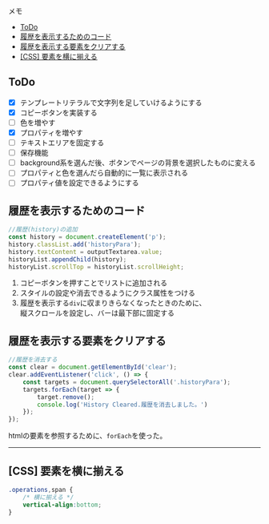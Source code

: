 メモ
- [ToDo](#todo)
- [履歴を表示するためのコード](#履歴を表示するためのコード)
- [履歴を表示する要素をクリアする](#履歴を表示する要素をクリアする)
- [\[CSS\] 要素を横に揃える](#css-要素を横に揃える)


## ToDo
- [x] テンプレートリテラルで文字列を足していけるようにする
- [x] コピーボタンを実装する
- [ ] 色を増やす
- [x] プロパティを増やす
- [ ] テキストエリアを固定する
- [ ] 保存機能
- [ ] background系を選んだ後、ボタンでページの背景を選択したものに変える
- [ ] プロパティと色を選んだら自動的に一覧に表示される
- [ ] プロパティ値を設定できるようにする

## 履歴を表示するためのコード
```js
//履歴(history)の追加
const history = document.createElement('p');
history.classList.add('historyPara');
history.textContent = outputTextarea.value;
historyList.appendChild(history);
historyList.scrollTop = historyList.scrollHeight;
```
1. コピーボタンを押すことでリストに追加される
2. スタイルの設定や消去できるようにクラス属性をつける
3. 履歴を表示する`div`に収まりきらなくなったときのために、<br>縦スクロールを設定し、バーは最下部に固定する

## 履歴を表示する要素をクリアする
```js
//履歴を消去する
const clear = document.getElementById('clear');
clear.addEventListener('click', () => {
    const targets = document.querySelectorAll('.historyPara');
    targets.forEach(target => {
        target.remove();
        console.log('History Cleared.履歴を消去しました。')
    });
});
```
htmlの要素を参照するために、`forEach`を使った。

--------

## \[CSS] 要素を横に揃える
```css
.operations,span {
    /* 横に揃える */
    vertical-align:bottom;
}
```